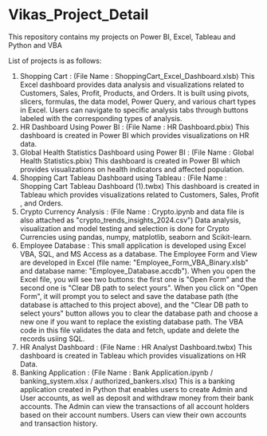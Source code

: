 # Vikas_Project_Detail
This repository contains my projects on Power BI, Excel, Tableau and Python and VBA

List of projects is as follows:
1. Shopping Cart : (File Name : ShoppingCart_Excel_Dashboard.xlsb) This Excel dashboard provides data analysis and visualizations related to Customers, Sales, Profit, Products, and Orders. It is built using pivots, slicers, formulas, the data model, Power Query, and various chart types in Excel. Users can navigate to specific analysis tabs through buttons labeled with the corresponding types of analysis.
2. HR Dashboard Using Power BI : (File Name : HR Dashboard.pbix) This dashboard is created in Power BI which provides visualizations on HR data.
3. Global Health Statistics Dashboard using Power BI : (File Name : Global Health Statistics.pbix) This dashboard is created in Power BI which provides visualizations on health indicators and affected population.
4. Shopping Cart Tableau Dashboard using Tableau : (File Name : Shopping Cart Tableau Dashboard (1).twbx) This dashboard is created in Tableau which provides visualizations related to Customers, Sales, Profit , and Orders.
5. Crypto Currency Analysis : (File Name : Crypto.ipynb and data file is also attached as "crypto_trends_insights_2024.csv") Data analysis, visualization and model testing and selection is done for Crypto Currencies using pandas, numpy, matplotlib, seaborn and Scikit-learn.
6. Employee Database : This small application is developed using Excel VBA, SQL, and MS Access as a database. The Employee Form and View are developed in Excel (file name: "Employee_Form_VBA_Binary.xlsb" and database name: "Employee_Database.accdb"). When you open the Excel file, you will see two buttons: the first one is "Open Form" and the second one is "Clear DB path to select yours". When you click on "Open Form", it will prompt you to select and save the database path (the database is attached to this project above), and the "Clear DB path to select yours" button allows you to clear the database path and choose a new one if you want to replace the existing database path. The VBA code in this file validates the data and fetch, update and delete the records usiing SQL.
7. HR Analyst Dashboard : (File Name : HR Analyst Dashboard.twbx) This dashboard is created in Tableau which provides visualizations on HR Data.
8. Banking Application : (File Name : Bank Application.ipynb / banking_system.xlsx / authorized_bankers.xlsx) This is a banking application created in Python that enables users to create Admin and User accounts, as well as deposit and withdraw money from their bank accounts. The Admin can view the transactions of all account holders based on their account numbers. Users can view their own accounts and transaction history.
